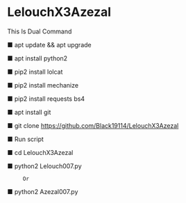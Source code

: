 # LelouchX3Azezal
This Is Dual Command 


■ apt update && apt upgrade

■ apt install python2 

■ pip2 install lolcat 

■ pip2 install mechanize  

■ pip2 install requests bs4  

■ apt install git  

■ git clone https://github.com/Black19114/LelouchX3Azezal

■ Run script

■ cd LelouchX3Azezal

■ python2 Lelouch007.py

         Or

■ python2 Azezal007.py
